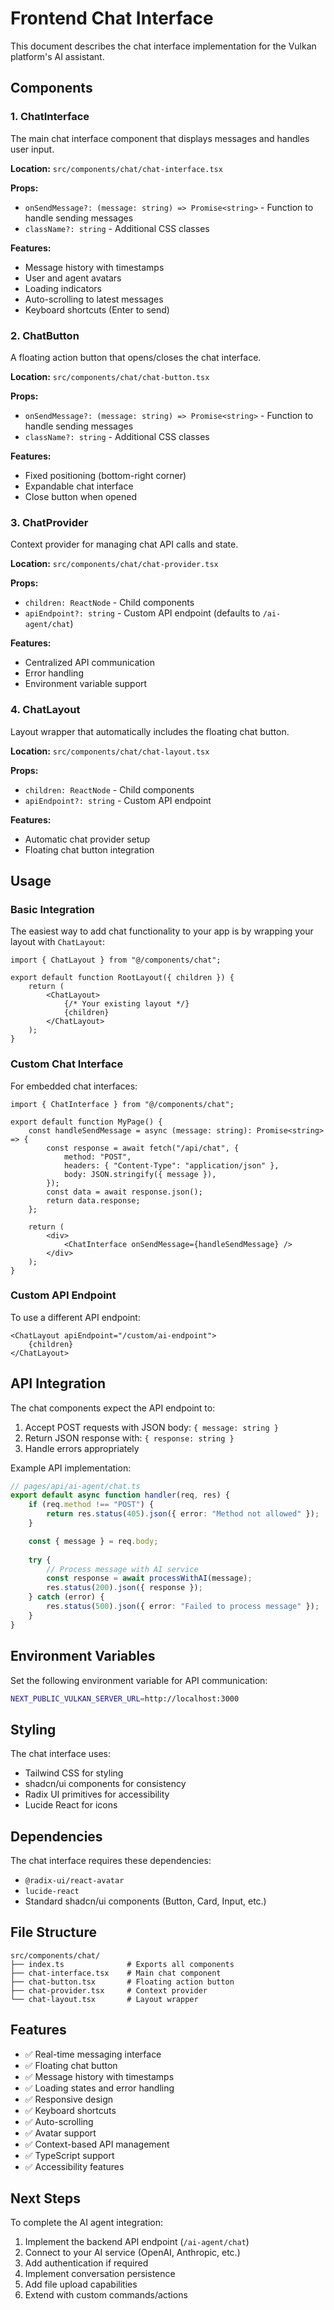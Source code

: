 # Frontend Chat Interface

This document describes the chat interface implementation for the Vulkan platform's AI assistant.

## Components

### 1. ChatInterface
The main chat interface component that displays messages and handles user input.

**Location:** `src/components/chat/chat-interface.tsx`

**Props:**
- `onSendMessage?: (message: string) => Promise<string>` - Function to handle sending messages
- `className?: string` - Additional CSS classes

**Features:**
- Message history with timestamps
- User and agent avatars
- Loading indicators
- Auto-scrolling to latest messages
- Keyboard shortcuts (Enter to send)

### 2. ChatButton
A floating action button that opens/closes the chat interface.

**Location:** `src/components/chat/chat-button.tsx`

**Props:**
- `onSendMessage?: (message: string) => Promise<string>` - Function to handle sending messages
- `className?: string` - Additional CSS classes

**Features:**
- Fixed positioning (bottom-right corner)
- Expandable chat interface
- Close button when opened

### 3. ChatProvider
Context provider for managing chat API calls and state.

**Location:** `src/components/chat/chat-provider.tsx`

**Props:**
- `children: ReactNode` - Child components
- `apiEndpoint?: string` - Custom API endpoint (defaults to `/ai-agent/chat`)

**Features:**
- Centralized API communication
- Error handling
- Environment variable support

### 4. ChatLayout
Layout wrapper that automatically includes the floating chat button.

**Location:** `src/components/chat/chat-layout.tsx`

**Props:**
- `children: ReactNode` - Child components
- `apiEndpoint?: string` - Custom API endpoint

**Features:**
- Automatic chat provider setup
- Floating chat button integration

## Usage

### Basic Integration

The easiest way to add chat functionality to your app is by wrapping your layout with `ChatLayout`:

```tsx
import { ChatLayout } from "@/components/chat";

export default function RootLayout({ children }) {
    return (
        <ChatLayout>
            {/* Your existing layout */}
            {children}
        </ChatLayout>
    );
}
```

### Custom Chat Interface

For embedded chat interfaces:

```tsx
import { ChatInterface } from "@/components/chat";

export default function MyPage() {
    const handleSendMessage = async (message: string): Promise<string> => {
        const response = await fetch("/api/chat", {
            method: "POST",
            headers: { "Content-Type": "application/json" },
            body: JSON.stringify({ message }),
        });
        const data = await response.json();
        return data.response;
    };

    return (
        <div>
            <ChatInterface onSendMessage={handleSendMessage} />
        </div>
    );
}
```

### Custom API Endpoint

To use a different API endpoint:

```tsx
<ChatLayout apiEndpoint="/custom/ai-endpoint">
    {children}
</ChatLayout>
```

## API Integration

The chat components expect the API endpoint to:

1. Accept POST requests with JSON body: `{ message: string }`
2. Return JSON response with: `{ response: string }`
3. Handle errors appropriately

Example API implementation:

```typescript
// pages/api/ai-agent/chat.ts
export default async function handler(req, res) {
    if (req.method !== "POST") {
        return res.status(405).json({ error: "Method not allowed" });
    }

    const { message } = req.body;
    
    try {
        // Process message with AI service
        const response = await processWithAI(message);
        res.status(200).json({ response });
    } catch (error) {
        res.status(500).json({ error: "Failed to process message" });
    }
}
```

## Environment Variables

Set the following environment variable for API communication:

```bash
NEXT_PUBLIC_VULKAN_SERVER_URL=http://localhost:3000
```

## Styling

The chat interface uses:
- Tailwind CSS for styling
- shadcn/ui components for consistency
- Radix UI primitives for accessibility
- Lucide React for icons

## Dependencies

The chat interface requires these dependencies:

- `@radix-ui/react-avatar`
- `lucide-react`
- Standard shadcn/ui components (Button, Card, Input, etc.)

## File Structure

```
src/components/chat/
├── index.ts              # Exports all components
├── chat-interface.tsx    # Main chat component
├── chat-button.tsx       # Floating action button
├── chat-provider.tsx     # Context provider
└── chat-layout.tsx       # Layout wrapper
```

## Features

- ✅ Real-time messaging interface
- ✅ Floating chat button
- ✅ Message history with timestamps
- ✅ Loading states and error handling
- ✅ Responsive design
- ✅ Keyboard shortcuts
- ✅ Auto-scrolling
- ✅ Avatar support
- ✅ Context-based API management
- ✅ TypeScript support
- ✅ Accessibility features

## Next Steps

To complete the AI agent integration:

1. Implement the backend API endpoint (`/ai-agent/chat`)
2. Connect to your AI service (OpenAI, Anthropic, etc.)
3. Add authentication if required
4. Implement conversation persistence
5. Add file upload capabilities
6. Extend with custom commands/actions
